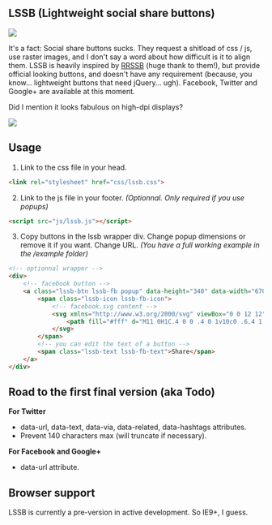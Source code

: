 ## LSSB (Lightweight social share buttons)

![](https://dl.dropboxusercontent.com/u/4181800/lssb.png)

It's a fact: Social share buttons sucks. They request a shitload of css / js, use raster images, and I don't say a word about how difficult is it to align them.
LSSB is heavily inspired by [RRSSB](https://github.com/kni-labs/rrssb) (huge thank to them!), but provide official looking buttons, and doesn't have any requirement (because, you know… lightweight buttons that need jQuery… ugh).
Facebook, Twitter and Google+ are available at this moment.

Did I mention it looks fabulous on high-dpi displays?

![](https://dl.dropboxusercontent.com/u/4181800/lssb_retina.png)

## Usage

1) Link to the css file in your head.

```html
<link rel="stylesheet" href="css/lssb.css">
```

2) Link to the js file in your footer.
*(Optionnal. Only required if you use popups)*

```html
<script src="js/lssb.js"></script>
```

3) Copy buttons in the lssb wrapper div. Change popup dimensions or remove it if you want. Change URL.
*(You have a full working example in the /example folder)*

```html
<!-- optionnal wrapper -->
<div>
    <!-- facebook button -->
    <a class="lssb-btn lssb-fb popup" data-height="340" data-width="670" href="https://www.facebook.com/sharer/sharer.php?u=https://github.com/zoontek/lssb">
        <span class="lssb-icon lssb-fb-icon">
            <!-- facebook.svg content -->
            <svg xmlns="http://www.w3.org/2000/svg" viewBox="0 0 12 12" enable-background="new 0 0 12 12">
                <path fill="#fff" d="M11 0H1C.4 0 0 .4 0 1v10c0 .6.4 1 1 1h5V8H4V6h2V4.3c0-.7.2-1.3.6-1.7.4-.4 1-.6 1.7-.6.4 0 1.2 0 1.7.1V4H9c-.4 0-.6.1-.8.2-.1.2-.2.4-.2.7V6h2v2H8v4h3c.6 0 1-.4 1-1V1c0-.6-.4-1-1-1z"/>
            </svg>
        </span>
        <!-- you can edit the text of a button -->
        <span class="lssb-text lssb-fb-text">Share</span>
    </a>
</div>
```

## Road to the first final version (aka Todo)

**For Twitter**
- data-url, data-text, data-via, data-related, data-hashtags attributes.
- Prevent 140 characters max (will truncate if necessary).

**For Facebook and Google+**
- data-url attribute.

## Browser support

LSSB is currently a pre-version in active development. So IE9+, I guess.
